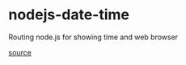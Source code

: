 # nodejs-date-time
Routing node.js for showing time and web browser

[source](https://stackoverflow.com/questions/10470825/how-to-make-javascript-time-automatically-update)
